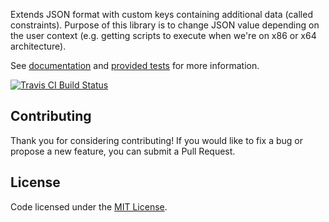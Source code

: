 Extends JSON format with custom keys containing additional data (called constraints). Purpose of this library is to change JSON value depending on the user context (e.g. getting scripts to execute when we're on x86 or x64 architecture).

See [documentation](https://deplink.org/docs/guide/constraints#additional-constraints) and [provided tests](tests/JsonTest.php) for more information.

<a href="https://travis-ci.org/deplink/constraints"><img src="https://travis-ci.org/deplink/constraints.svg?branch=master" alt="Travis CI Build Status"></a>

Contributing
------------

Thank you for considering contributing! If you would like to fix a bug or propose a new feature, you can submit a Pull Request.

License
-------

Code licensed under the [MIT License](https://opensource.org/licenses/MIT).
